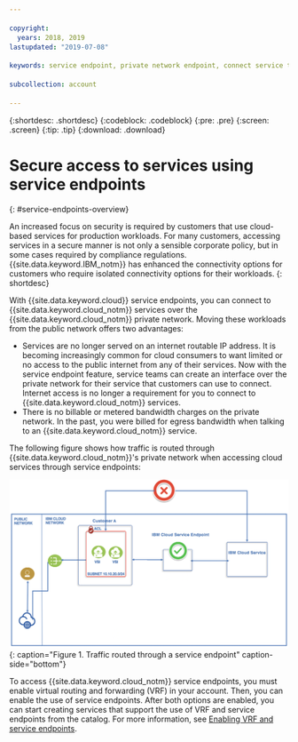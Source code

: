 ```yaml
---

copyright:
  years: 2018, 2019
lastupdated: "2019-07-08"

keywords: service endpoint, private network endpoint, connect service to private network

subcollection: account

---
```


{:shortdesc: .shortdesc}
{:codeblock: .codeblock}
{:pre: .pre}
{:screen: .screen}
{:tip: .tip}
{:download: .download}

# Secure access to services using service endpoints
{: #service-endpoints-overview}

An increased focus on security is required by customers that use cloud-based services for production workloads. For many customers, accessing services in a secure manner is not only a sensible corporate policy, but in some cases required by compliance regulations. {{site.data.keyword.IBM_notm}} has enhanced the connectivity options for customers who require isolated connectivity options for their workloads. 
{: shortdesc}

With {{site.data.keyword.cloud}} service endpoints, you can connect to {{site.data.keyword.cloud_notm}} services over the {{site.data.keyword.cloud_notm}} private network. Moving these workloads from the public network offers two advantages:

* Services are no longer served on an internet routable IP address. It is becoming increasingly common for cloud consumers to want limited or no access to the public internet from any of their services. Now with the service endpoint feature, service teams can create an interface over the private network for their service that customers can use to connect. Internet access is no longer a requirement for you to connect to {{site.data.keyword.cloud_notm}} services.
* There is no billable or metered bandwidth charges on the private network. In the past, you were billed for egress bandwidth when talking to an {{site.data.keyword.cloud_notm}} service. 

The following figure shows how traffic is routed through {{site.data.keyword.cloud_notm}}'s private network when accessing cloud services through service endpoints:

![IBM Cloud Service Endpoint](images/CSE.png "Traffic being routed through a service endpoint"){: caption="Figure 1. Traffic routed through a service endpoint" caption-side="bottom"}

To access {{site.data.keyword.cloud_notm}} service endpoints, you must enable virtual routing and forwarding (VRF) in your account.  Then, you can enable the use of service endpoints. After both options are enabled, you can start creating services that support the use of VRF and service endpoints from the catalog. For more information, see [Enabling VRF and service endpoints](/docs/account?topic=account-vrf-service-endpoint).


